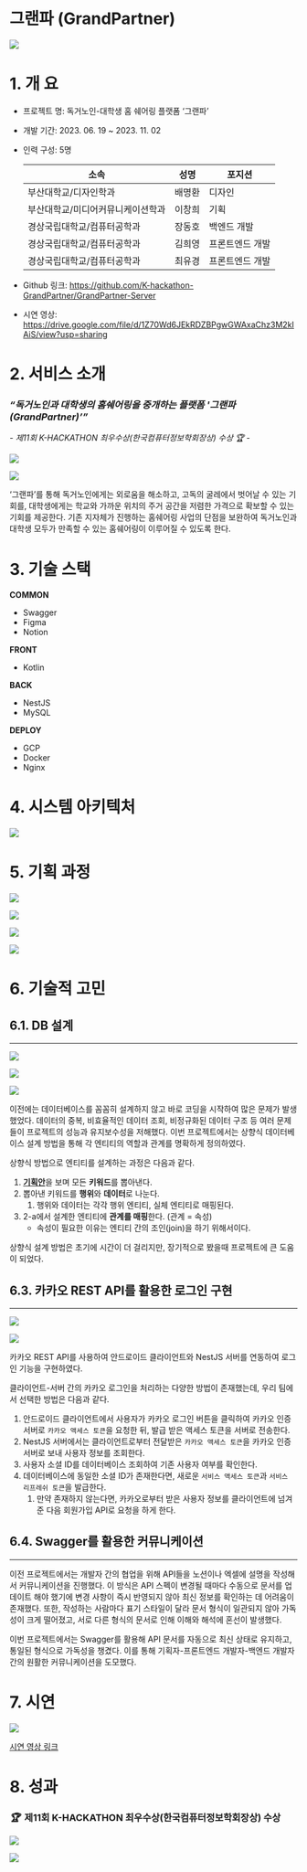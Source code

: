 # 그랜파 (GrandPartner)

![](https://www.notion.so/image/https%3A%2F%2Fprod-files-secure.s3.us-west-2.amazonaws.com%2F779e2c30-d00c-41e5-9026-e00f93a5505c%2F8971cf18-6adf-4fb9-949f-d76a1abdcfd3%2F%25E1%2584%2589%25E1%2585%25B3%25E1%2584%258F%25E1%2585%25B3%25E1%2584%2585%25E1%2585%25B5%25E1%2586%25AB%25E1%2584%2589%25E1%2585%25A3%25E1%2586%25BA_2023-11-14_%25E1%2584%258B%25E1%2585%25A9%25E1%2584%2592%25E1%2585%25AE_10.51.46.png?table=block&id=e264017d-7c99-4f10-a49c-80808ef621c7&spaceId=779e2c30-d00c-41e5-9026-e00f93a5505c&width=2000&userId=af62902d-a0be-425a-9ff9-285f15f240a9&cache=v2)

# **1.   개  요**

- 프로젝트 명: 독거노인-대학생 홈 쉐어링 플랫폼 ‘그랜파’
- 개발 기간: 2023. 06. 19 ~ 2023. 11. 02
- 인력 구성: 5명
    
    
    | 소속 | 성명 | 포지션 |
    | --- | --- | --- |
    | 부산대학교/디자인학과 | 배명환 | 디자인 |
    | 부산대학교/미디어커뮤니케이션학과 | 이창희 | 기획 |
    | 경상국립대학교/컴퓨터공학과 | 장동호 | 백엔드 개발 |
    | 경상국립대학교/컴퓨터공학과 | 김희영 | 프론트엔드 개발 |
    | 경상국립대학교/컴퓨터공학과 | 최유경 | 프론트엔드 개발 |
  
- Github 링크: https://github.com/K-hackathon-GrandPartner/GrandPartner-Server
- 시연 영상: https://drive.google.com/file/d/1Z70Wd6JEkRDZBPgwGWAxaChz3M2kIAiS/view?usp=sharing

# 2.   서비스 소개

### *“독거노인과 대학생의 홈쉐어링을 중개하는 플랫폼 '그랜파(GrandPartner)’”*

*- 제11회 K-HACKATHON 최우수상(한국컴퓨터정보학회장상) 수상 🏆 -*

![](https://www.notion.so/image/https%3A%2F%2Fprod-files-secure.s3.us-west-2.amazonaws.com%2F779e2c30-d00c-41e5-9026-e00f93a5505c%2F8efa7f57-2de1-41f0-ad7c-20d9292a2ff3%2FUntitled.png?table=block&id=c3482d38-cee6-44f9-83a7-a9b4d98086df&spaceId=779e2c30-d00c-41e5-9026-e00f93a5505c&width=2000&userId=af62902d-a0be-425a-9ff9-285f15f240a9&cache=v2)

![](https://www.notion.so/image/https%3A%2F%2Fprod-files-secure.s3.us-west-2.amazonaws.com%2F779e2c30-d00c-41e5-9026-e00f93a5505c%2F37e25bdb-94e6-4481-83b0-2de562fe2ac0%2FUntitled.png?table=block&id=7297b882-2a8b-470f-aa1d-c2b3b042284b&spaceId=779e2c30-d00c-41e5-9026-e00f93a5505c&width=2000&userId=af62902d-a0be-425a-9ff9-285f15f240a9&cache=v2)

 ‘그랜파’를 통해 독거노인에게는 외로움을 해소하고, 고독의 굴레에서 벗어날 수 있는 기회를, 대학생에게는 학교와 가까운 위치의 주거 공간을 저렴한 가격으로 확보할 수 있는 기회를 제공한다. 기존 지자체가 진행하는 홈쉐어링 사업의 단점을 보완하여 독거노인과 대학생 모두가 만족할 수 있는 홈쉐어링이 이루어질 수 있도록 한다.

# 3.   기술 스택

**COMMON**

- Swagger
- Figma
- Notion

**FRONT**

- Kotlin

**BACK**

- NestJS
- MySQL

**DEPLOY**

- GCP
- Docker
- Nginx

# 4.  시스템 아키텍처

![](https://www.notion.so/image/https%3A%2F%2Fprod-files-secure.s3.us-west-2.amazonaws.com%2F779e2c30-d00c-41e5-9026-e00f93a5505c%2F09325cd2-331c-4c38-8885-07a2a1bd4e39%2FUntitled.png?table=block&id=bacc0687-5d45-4522-b570-cfe3db2d3704&spaceId=779e2c30-d00c-41e5-9026-e00f93a5505c&width=2000&userId=af62902d-a0be-425a-9ff9-285f15f240a9&cache=v2)

# 5.  기획 과정

![](https://www.notion.so/image/https%3A%2F%2Fprod-files-secure.s3.us-west-2.amazonaws.com%2F779e2c30-d00c-41e5-9026-e00f93a5505c%2F8f2b7b21-bb06-4a31-a474-a72d7903ba0a%2FUntitled.png?table=block&id=178e5a1d-1028-4178-836e-a5f9b017dacb&spaceId=779e2c30-d00c-41e5-9026-e00f93a5505c&width=2000&userId=af62902d-a0be-425a-9ff9-285f15f240a9&cache=v2)

![](https://www.notion.so/image/https%3A%2F%2Fprod-files-secure.s3.us-west-2.amazonaws.com%2F779e2c30-d00c-41e5-9026-e00f93a5505c%2F402a93de-01fb-446c-b49d-6509946a7bb4%2FUntitled.png?table=block&id=34f0ea01-d868-4ad4-b3ab-0b30f23d741c&spaceId=779e2c30-d00c-41e5-9026-e00f93a5505c&width=2000&userId=af62902d-a0be-425a-9ff9-285f15f240a9&cache=v2)

![](https://www.notion.so/image/https%3A%2F%2Fprod-files-secure.s3.us-west-2.amazonaws.com%2F779e2c30-d00c-41e5-9026-e00f93a5505c%2Fcdff5683-5c20-46c5-988e-f57674c99f43%2FUntitled.png?table=block&id=f587e4eb-dd59-4aba-a6df-8d9cfe32e2c1&spaceId=779e2c30-d00c-41e5-9026-e00f93a5505c&width=2000&userId=af62902d-a0be-425a-9ff9-285f15f240a9&cache=v2)

![](https://www.notion.so/image/https%3A%2F%2Fprod-files-secure.s3.us-west-2.amazonaws.com%2F779e2c30-d00c-41e5-9026-e00f93a5505c%2Ff75b4d06-f48f-4340-869f-5775204b62cd%2FUntitled.png?table=block&id=74b4950e-7d73-4adb-9baf-9be661d6f3c8&spaceId=779e2c30-d00c-41e5-9026-e00f93a5505c&width=2000&userId=af62902d-a0be-425a-9ff9-285f15f240a9&cache=v2)

# 6.  기술적 고민

## 6.1. DB 설계

---

![](https://www.notion.so/image/https%3A%2F%2Fprod-files-secure.s3.us-west-2.amazonaws.com%2F779e2c30-d00c-41e5-9026-e00f93a5505c%2F57948c82-ff97-46f2-a4ef-e122bb8eff45%2FUntitled.png?table=block&id=e9c262a8-4da8-499b-a8e3-901cb961c73f&spaceId=779e2c30-d00c-41e5-9026-e00f93a5505c&width=2000&userId=af62902d-a0be-425a-9ff9-285f15f240a9&cache=v2)

![](https://www.notion.so/image/https%3A%2F%2Fprod-files-secure.s3.us-west-2.amazonaws.com%2F779e2c30-d00c-41e5-9026-e00f93a5505c%2Feb1c371e-2fdb-411b-a84a-5cb196fbbcd9%2FUntitled.png?table=block&id=f8ad41f7-a216-4226-8be5-096ab5f0a1d6&spaceId=779e2c30-d00c-41e5-9026-e00f93a5505c&width=2000&userId=af62902d-a0be-425a-9ff9-285f15f240a9&cache=v2)

![](https://www.notion.so/image/https%3A%2F%2Fprod-files-secure.s3.us-west-2.amazonaws.com%2F779e2c30-d00c-41e5-9026-e00f93a5505c%2F3c4c8a05-ce4b-4dc7-ac9e-4f4540a9ed2a%2Fgrand_partner_(2).png?table=block&id=7d350ff6-8904-4120-b3c5-600ca91ebda6&spaceId=779e2c30-d00c-41e5-9026-e00f93a5505c&width=2000&userId=af62902d-a0be-425a-9ff9-285f15f240a9&cache=v2)

이전에는 데이터베이스를 꼼꼼히 설계하지 않고 바로 코딩을 시작하여 많은 문제가 발생했었다. 데이터의 중복, 비효율적인 데이터 조회, 비정규화된 데이터 구조 등 여러 문제들이 프로젝트의 성능과 유지보수성을 저해했다. 이번 프로젝트에서는 상향식 데이터베이스 설계 방법을 통해 각 엔티티의 역할과 관계를 명확하게 정의하였다. 

상향식 방법으로 엔티티를 설계하는 과정은 다음과 같다.

1. [**기획안**](https://docs.google.com/document/d/13xFhRnNiQ22v89Zmy7mb4PmKZF36woNVstrkz8vX5Mg/edit)을 보며 모든 **키워드**를 뽑아낸다.
2. 뽑아낸 키워드를 **행위**와 **데이터**로 나눈다.
    1. 행위와 데이터는 각각 행위 엔티티, 실체 엔티티로 매핑된다.
3. 2-a에서 설계한 엔티티에 **관계를 매핑**한다. (관계 = 속성)
    - 속성이 필요한 이유는 엔티티 간의 조인(join)을 하기 위해서이다.

상향식 설계 방법은 초기에 시간이 더 걸리지만, 장기적으로 봤을때 프로젝트에 큰 도움이 되었다.

## 6.3. 카카오 REST API를 활용한 로그인 구현

---

![](https://www.notion.so/image/https%3A%2F%2Fprod-files-secure.s3.us-west-2.amazonaws.com%2F779e2c30-d00c-41e5-9026-e00f93a5505c%2F41fcff0f-bc39-4885-98fe-f07aa138eeb6%2FUntitled.png?table=block&id=c6632a8c-07d7-47a5-a5a0-56d5d7cf452f&spaceId=779e2c30-d00c-41e5-9026-e00f93a5505c&width=2000&userId=af62902d-a0be-425a-9ff9-285f15f240a9&cache=v2)

![](https://www.notion.so/image/https%3A%2F%2Fprod-files-secure.s3.us-west-2.amazonaws.com%2F779e2c30-d00c-41e5-9026-e00f93a5505c%2F46e30110-6e72-493a-b3bf-ef475b54f7ac%2FUntitled.png?table=block&id=c4582a02-c09d-4960-85d9-e7e8a41d955f&spaceId=779e2c30-d00c-41e5-9026-e00f93a5505c&width=2000&userId=af62902d-a0be-425a-9ff9-285f15f240a9&cache=v2)

카카오 REST API를 사용하여 안드로이드 클라이언트와 NestJS 서버를 연동하여 로그인 기능을 구현하였다.

클라이언트-서버 간의 카카오 로그인을 처리하는 다양한 방법이 존재했는데, 우리 팀에서 선택한 방법은 다음과 같다.

1. 안드로이드 클라이언트에서 사용자가 카카오 로그인 버튼을 클릭하여 카카오 인증 서버로 `카카오 액세스 토큰`을 요청한 뒤, 발급 받은 액세스 토큰을 서버로 전송한다.
2. NestJS 서버에서는 클라이언트로부터 전달받은 `카카오 액세스 토큰`을 카카오 인증 서버로 보내 사용자 정보를 조회한다.
3. 사용자 소셜 ID를 데이터베이스 조회하여 기존 사용자 여부를 확인한다.
4. 데이터베이스에 동일한 소셜 ID가 존재한다면, 새로운 `서비스 액세스 토큰`과 `서비스 리프레쉬 토큰`을 발급한다.
    1. 만약 존재하지 않는다면, 카카오로부터 받은 사용자 정보를 클라이언트에 넘겨준 다음 회원가입 API로 요청을 하게 한다.

## 6.4. Swagger를 활용한 커뮤니케이션

---

이전 프로젝트에서는 개발자 간의 협업을 위해 API들을 노션이나 엑셀에 설명을 작성해서 커뮤니케이션을 진행했다. 이 방식은 API 스펙이 변경될 때마다 수동으로 문서를 업데이트 해야 했기에 변경 사항이 즉시 반영되지 않아 최신 정보를 확인하는 데 어려움이 존재했다. 또한, 작성하는 사람마다 표기 스타일이 달라 문서 형식이 일관되지 않아 가독성이 크게 떨어졌고, 서로 다른 형식의 문서로 인해 이해와 해석에 혼선이 발생했다.

이번 프로젝트에서는 Swagger를 활용해 API 문서를 자동으로 최신 상태로 유지하고, 통일된 형식으로 가독성을 챙겼다. 이를 통해 기획자-프론트엔드 개발자-백엔드 개발자 간의 원활한 커뮤니케이션을 도모했다.

# 7.  시연

![](https://www.notion.so/image/https%3A%2F%2Fprod-files-secure.s3.us-west-2.amazonaws.com%2F779e2c30-d00c-41e5-9026-e00f93a5505c%2F436b368c-7aab-4caf-ad02-962a156b6374%2FUntitled.png?table=block&id=855c0caf-f565-4c32-af47-2587de6dcbcc&spaceId=779e2c30-d00c-41e5-9026-e00f93a5505c&width=2000&userId=af62902d-a0be-425a-9ff9-285f15f240a9&cache=v2)

[시연 영상 링크](https://drive.google.com/file/d/1Z70Wd6JEkRDZBPgwGWAxaChz3M2kIAiS/view?usp=sharing)

# 8.  성과

### *🏆*  제11회 K-HACKATHON 최우수상(한국컴퓨터정보학회장상) 수상

![](https://www.notion.so/image/https%3A%2F%2Fprod-files-secure.s3.us-west-2.amazonaws.com%2F779e2c30-d00c-41e5-9026-e00f93a5505c%2Fe0d5fa4b-d545-49d3-b60b-bb53fcfb2b60%2FUntitled.png?table=block&id=bf0b60d1-047f-413b-a924-d81b66a2acd4&spaceId=779e2c30-d00c-41e5-9026-e00f93a5505c&width=2000&userId=af62902d-a0be-425a-9ff9-285f15f240a9&cache=v2)

![](https://www.notion.so/image/https%3A%2F%2Fprod-files-secure.s3.us-west-2.amazonaws.com%2F779e2c30-d00c-41e5-9026-e00f93a5505c%2F1e95082f-afdd-4365-8fa0-9f70e606f888%2FUntitled.png?table=block&id=d61dd0b1-dc6a-4f20-bd37-53f5e39e50ca&spaceId=779e2c30-d00c-41e5-9026-e00f93a5505c&width=2000&userId=af62902d-a0be-425a-9ff9-285f15f240a9&cache=v2)
